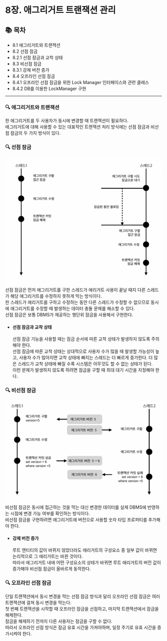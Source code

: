 # 8장. 애그리거트 트랜잭션 관리

## 📚 목차
- 8.1 애그리거트와 트랜잭션
- 8.2 선점 잠금
- 8.2.1 선점 잠금과 교착 상태
- 8.3 비선점 잠금
- 8.3.1 강제 버전 증가
- 8.4 오프라인 선점 잠금
- 8.4.1 오프라인 선점 잠금을 위한 Lock Manager 인터페이스와 관련 클래스
- 8.4.2 DB를 이용한 LockManager 구현

---

### 🔍 애그리거트와 트랜잭션
한 애그리거트를 두 사용자가 동시에 변경할 때 트랜잭션이 필요하다.  
애그리거트에 대해 사용할 수 있는 대표적인 트랜잭션 처리 방식에는 선점 잠금과 비선점 잠금의 두 가지 방식이 있다.

### 🔍 선점 잠금
![image](/resources/08-1.png)
선점 잠금은 먼저 애그리거트를 구한 스레드가 애리거트 사용이 끝날 때지 다른 스레드가 해당 애그리거트를 수정하지 못하게 막는 방식이다.  
한 스레드가 애리거트를 구하고 수정하는 동안 다른 스레드가 수정할 수 없으므로 동시에 애그리거트를 수정할 때 발생하는 데이터 충돌 문제를 해소할 수 있다.  
선점 잠금은 보통 DBMS가 제공하는 행단위 잠금을 사용해서 구현한다.  
- #### 선점 잠금과 교착 상태
    선점 잠금 기능을 사용할 때는 잠금 순서에 따른 교착 상태가 발생하지 않도록 주의해야 한다.  
    선점 잠금에 따른 교착 상태는 상대적으로 사용자 수가 많을 때 발생할 가능성이 높고, 사용자 수가 많아지면 교착 상태에 빠지는 스레드는 더 빠르게 증가한다. 더 많은 스레드가 교착 상태에 빠질 수록 시스템은 아무것도 할 수 없는 상태가 된다.  
    이런 문제가 발생하지 않도록 하려면 잠금을 구할 때 최대 대기 시간을 지정해야 한다.

### 🔍 비선점 잠금
![image](/resources/08-2.png)
비선점 잠금은 동시에 접근하는 것을 막는 대신 변경한 데이터를 실제 DBMS에 반영하는 시점에 변경 가능 여부를 확인하는 방식이다.  
비선점 잠금을 구현하려면 애그리거트에 버전으로 사용할 숫자 타입 프로퍼티를 추가해야 한다.  
- #### 강제 버전 증가
    루트 엔티티의 값이 바뀌지 않았더라도 애리거트의 구성요소 중 일부 값이 바뀌면 논리적으로 그 애리거트는 바뀐 것이다.  
    따라서 애그리거트 내에 어떤 구성요소의 상태가 바뀌면 루트 애리거트의 버전 값이 증가해야 비선점 잠금이 올바르게 동작한다.

### 🔍 오프라인 선점 잠금
단일 트랜잭션에서 동시 변경을 막는 선점 잠금 방식과 달리 오프라인 선점 잠금은 여러 트랜잭션에 걸쳐 동시 변경을 막는다.  
첫 번째 트랜잭션을 시작할 때 오프라인 잠금을 선점하고, 마지막 트랜잭션에서 잠금을 해제한다.  
잠금을 해제하기 전까지 다른 사용자는 잠금을 구할 수 없다.  
따라서 오프라인 선점 방식은 잠금 유효 시간을 가져야하며, 일정 주기로 유효 시간을 증가시켜야 한다.